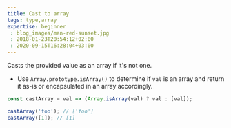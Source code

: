 ```yaml
---
title: Cast to array
tags: type,array
expertise: beginner
 : blog_images/man-red-sunset.jpg
 : 2018-01-23T20:54:12+02:00
 : 2020-09-15T16:28:04+03:00
---
```


Casts the provided value as an array if it's not one.

- Use `Array.prototype.isArray()` to determine if `val` is an array and return it as-is or encapsulated in an array accordingly.

```js
const castArray = val => (Array.isArray(val) ? val : [val]);
```

```js
castArray('foo'); // ['foo']
castArray([1]); // [1]
```
